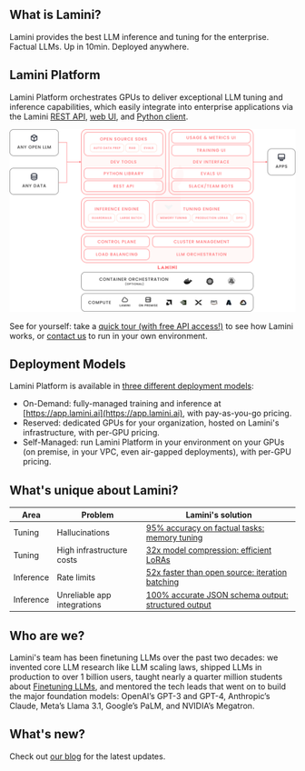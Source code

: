 ## What is Lamini?

Lamini provides the best LLM inference and tuning for the enterprise. Factual LLMs. Up in 10min. Deployed anywhere.

## Lamini Platform

Lamini Platform orchestrates GPUs to deliver exceptional LLM tuning and inference capabilities, which easily integrate into enterprise applications via the Lamini [REST API](rest_api/completions.md), [web UI](inference/playground.md), and [Python client](lamini_python_class/lamini.md). 

![Lamini overview](assets/lamini-overview.png)

See for yourself: take a [quick tour (with free API access!)](inference/quick_start.md) to see how Lamini works, or [contact us](https://www.lamini.ai/contact) to run in your own environment.

## Deployment Models

Lamini Platform is available in [three different deployment models](https://www.lamini.ai/pricing):

- On-Demand: fully-managed training and inference at [https://app.lamini.ai](https://app.lamini.ai), with pay-as-you-go pricing.
- Reserved: dedicated GPUs for your organization, hosted on Lamini's infrastructure, with per-GPU pricing.
- Self-Managed: run Lamini Platform in your environment on your GPUs (on premise, in your VPC, even air-gapped deployments), with per-GPU pricing.

## What's unique about Lamini?

| Area | Problem | Lamini's solution |
|-|-|-|
| Tuning | Hallucinations | [95% accuracy on factual tasks: memory tuning](tuning/memory_tuning.md) |
| Tuning | High infrastructure costs | [32x model compression: efficient LoRAs](tuning/quick_start.md) |
| Inference | Rate limits | [52x faster than open source: iteration batching](https://www.usenix.org/conference/osdi22/presentation/yu) |
| Inference | Unreliable app integrations | [100% accurate JSON schema output: structured output](inference/json_output.md)|

## Who are we?

Lamini's team has been finetuning LLMs over the past two decades: we invented core LLM research like LLM scaling laws, shipped LLMs in production to over 1 billion users, taught nearly a quarter million students about [Finetuning LLMs](https://www.deeplearning.ai/short-courses/finetuning-large-language-models/), and mentored the tech leads that went on to build the major foundation models: OpenAI’s GPT-3 and GPT-4, Anthropic’s Claude, Meta’s Llama 3.1, Google’s PaLM, and NVIDIA’s Megatron.

## What's new?

Check out [our blog](https://www.lamini.ai/blog) for the latest updates.

<br><br>
